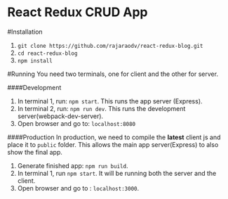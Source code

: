 # React Redux CRUD App

#Installation

1. `git clone https://github.com/rajaraodv/react-redux-blog.git`
2. `cd react-redux-blog`
3. `npm install`


#Running
You need two terminals, one for client and the other for server.

####Development
1. In terminal 1, run: `npm start`. This runs the app server (Express). 
2. In terminal 2, run: `npm run dev`. This runs the development server(webpack-dev-server).
3. Open browser and go to: `localhost:8080`

####Production
In production, we need to compile the **latest** client js and place it to `public` folder. This allows the main app server(Express) to also show the final app.
1. Generate finished app: `npm run build`.
2. In terminal 1, run `npm start`. It will be running both the server and the client.
3. Open browser and go to : `localhost:3000`.





